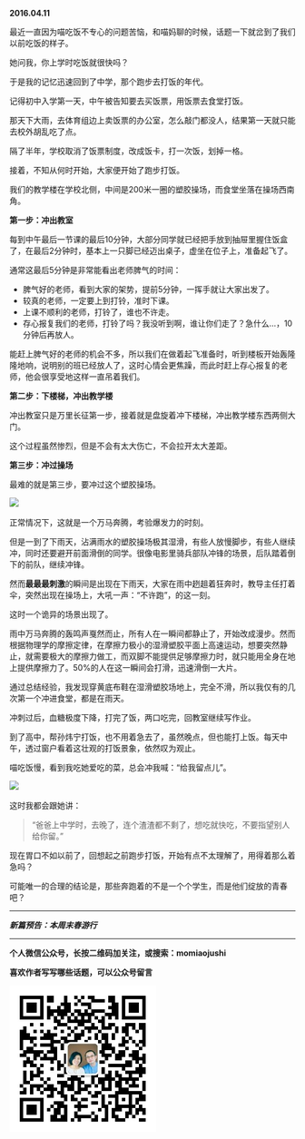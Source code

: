 **2016.04.11**

最近一直因为喵吃饭不专心的问题苦恼，和喵妈聊的时候，话题一下就岔到了我们以前吃饭的样子。

她问我，你上学时吃饭就很快吗？

于是我的记忆迅速回到了中学，那个跑步去打饭的年代。

记得初中入学第一天，中午被告知要去买饭票，用饭票去食堂打饭。

那天下大雨，去体育组边上卖饭票的办公室，怎么敲门都没人，结果第一天就只能去校外胡乱吃了点。

隔了半年，学校取消了饭票制度，改成饭卡，打一次饭，划掉一格。

接着，不知从何时开始，大家便开始了跑步打饭。

我们的教学楼在学校北侧，中间是200米一圈的塑胶操场，而食堂坐落在操场西南角。

**第一步：冲出教室**

每到中午最后一节课的最后10分钟，大部分同学就已经把手放到抽屉里握住饭盒了，在最后2分钟时，基本上一只脚已经迈出桌子，虚坐在位子上，准备起飞了。

通常这最后5分钟是非常能看出老师脾气的时间：

* 脾气好的老师，看到大家的架势，提前5分钟，一挥手就让大家出发了。
* 较真的老师，一定要上到打铃，准时下课。
* 上课不顺利的老师，打铃了，谁也不许走。
* 存心报复我们的老师，打铃了吗？我没听到啊，谁让你们走了？急什么...，10分钟后再放人。

能赶上脾气好的老师的机会不多，所以我们在做着起飞准备时，听到楼板开始轰隆隆地响，说明别的班已经放人了，这时心情会更焦躁，而此时赶上存心报复的老师，他会很享受地这样一直吊着我们。

**第二步：下楼梯，冲出教学楼**

冲出教室只是万里长征第一步，接着就是盘旋着冲下楼梯，冲出教学楼东西两侧大门。

这个过程虽然惨烈，但是不会有太大伤亡，不会拉开太大差距。

**第三步：冲过操场**

最难的就是第三步，要冲过这个塑胶操场。

![](http://upload-images.jianshu.io/upload_images/51001-ba0213e870fffa92.jpg)

正常情况下，这就是一个万马奔腾，考验爆发力的时刻。

但是一到了下雨天，沾满雨水的塑胶操场极其湿滑，有些人放慢脚步，有些人继续冲，同时还要避开前面滑倒的同学。很像电影里骑兵部队冲锋的场景，后队踏着倒下的前队，继续冲锋。

然而**最最最刺激**的瞬间是出现在下雨天，大家在雨中趔趄着狂奔时，教导主任打着伞，突然出现在操场上，大吼一声：“不许跑”，的这一刻。

这时一个诡异的场景出现了。

雨中万马奔腾的轰鸣声戛然而止，所有人在一瞬间都静止了，开始改成漫步。然而根据物理学的摩擦定律，在摩擦力极小的湿滑塑胶平面上高速运动，想要突然静止，就需要极大的摩擦力做工，而双脚不能提供足够摩擦力时，就只能用全身在地上提供摩擦力了。50%的人在这一瞬间会打滑，迅速滑倒一大片。

通过总结经验，我发现穿黄底布鞋在湿滑塑胶场地上，完全不滑，所以我仅有的几次第一个冲进食堂，都是在雨天。

冲刺过后，血糖极度下降，打完了饭，两口吃完，回教室继续写作业。

到了高中，帮孙炜宁打饭，也不用着急去了，虽然晚点，但也能打上饭。每天中午，透过窗户看着这壮观的打饭景象，依然叹为观止。

喵吃饭慢，看到我吃她爱吃的菜，总会冲我喊：“给我留点儿”。

![](http://upload-images.jianshu.io/upload_images/51001-b1fbecf2b4fa29d6.jpg)

这时我都会跟她讲：

>“爸爸上中学时，去晚了，连个渣渣都不剩了，想吃就快吃，不要指望别人给你留。”

现在胃口不如以前了，回想起之前跑步打饭，开始有点不太理解了，用得着那么着急吗？

可能唯一的合理的结论是，那些奔跑着的不是一个个学生，而是他们绽放的青春吧？

***

***新篇预告：本周末春游行***

***


**个人微信公众号，长按二维码加关注，或搜索：momiaojushi**

**喜欢作者写写哪些话题，可以公众号留言**

![](https://github.com/jiluofu/jiluofu.github.com/raw/master/momiaojushi/static/qrcode.jpg)